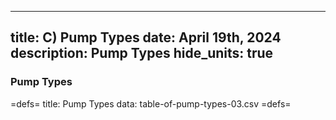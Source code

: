 -----
title: C) Pump Types
date: April 19th, 2024
description: Pump Types 
hide_units: true
-----

### Pump Types

=defs=
title: Pump Types
data: table-of-pump-types-03.csv
=defs=

